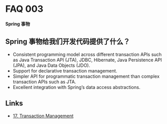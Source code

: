 # FAQ 003

**Spring 事物**

## Spring 事物给我们开发代码提供了什么？

- Consistent programming model across different transaction APIs such as Java Transaction API (JTA), JDBC, Hibernate, Java Persistence API (JPA), and Java Data Objects (JDO).
- Support for declarative transaction management.
- Simpler API for programmatic transaction management than complex transaction APIs such as JTA.
- Excellent integration with Spring’s data access abstractions.

## Links 

- [17. Transaction Management](https://docs.spring.io/spring-framework/docs/4.3.x/spring-framework-reference/htmlsingle/#transaction)

